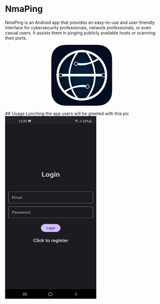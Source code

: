 # NmaPing
NmaPing is an Android app that provides an easy-to-use and user-friendly interface for cybersecurity professionals, network professionals, or even casual users. It assists them in pinging publicly available hosts or scanning their ports.
<p align="center">
<img src="/assets/logo.png" width="200" height="200">
</p>
## Usage
Lunching the app users will be greeted with this pic

<img src="/assets/1.jpg" width="300" height="600">

